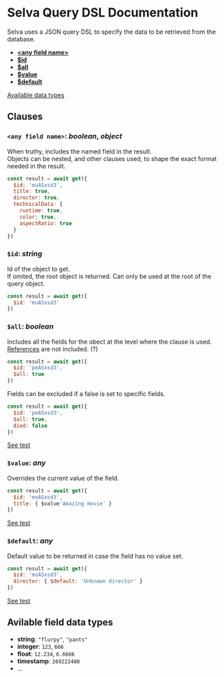# Selva Query DSL Documentation

Selva uses a JSON query DSL to specify the data to be retrieved from the database.

  - [**&lt;any field name&gt;**](#any-field-name)
  - [**$id**](#id)
  - [**$all**](#all)
  - [**$value**](#id)
  - [**$default**](#default)


[Available data types](#available-data-types)

## Clauses

### `<any field name>`: _boolean_, _object_

When truthy, includes the named field in the result.  
Objects can be nested, and other clauses used, to shape the exact format needed in the result.

```javascript
const result = await get({
  $id: 'muASxsd3',
  title: true,
  director: true,
  technicalData: {
    runtime: true,
    color: true,
    aspectRatio: true
  }
})
```

### `$id`: _string_

Id of the object to get.  
If omited, the _root_ object is returned. Can only be used at the root of the query object.

```javascript
const result = await get({
  $id: 'muASxsd3'
})
```

### `$all`: _boolean_

Includes all the fields for the obect at the level where the clause is used.  
[References](./glossary.md#references) are not included. (?)

```javascript
const result = await get({
  $id: 'peASxsd3',
  $all: true
})
```

Fields can be excluded if a false is set to specific fields.
```javascript
const result = await get({
  $id: 'peASxsd3',
  $all: true,
  died: false
})
```
[See test](../client/test/examples/all.ts)

### `$value`: _any_

Overrides the current value of the field.

```javascript
const result = await get({
  $id: 'moASxsd3',
  title: { $value'Amazing movie' }
})
```
[See test](../client/test/examples/value.ts)

### `$default`: _any_

Default value to be returned in case the field has no value set.

```javascript
const result = await get({
  $id: 'moASxsd3',
  director: { $default: 'Unknown director' }
})
```
[See test](../client/test/examples/default.ts)

## Avilable field data types

- **string**: `"flurpy"`, `"pants"`  
- **integer**: `123`, `666`
- **float**: `12.234`, `6.6666`
- **timestamp**: `269222400`
- ...
